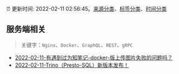 :alarm_clock: 更新时间: 2022-02-11 02:56:45。[来源分类](../README.md)、[标签分类](../TAGS.md)、[时间分类](../TIMELINE.md)

## 服务端相关


> 关键字：`Nginx`、`Docker`、`GraphQL`、`REST`、`gRPC`



- [2022-02-11-有遇到过为知笔记-docker-版上传图片失败的问题吗？](https://www.v2ex.com/t/833098) 
- [2022-02-11-Trino（Presto-SQL）新版本发布！](https://toutiao.io/k/v03xfke) 